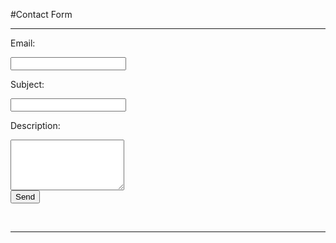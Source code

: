 #Contact Form

---

<form id="formaction" method="POST">
<p>Email: </p><input type="email" name="_replyto"><br>
<p>Subject: </p><input type="text" name="subject"><br>
<p>Description: </p><textarea name="description" rows="5"></textarea><br>
<input type="submit" value="Send">
</form>
<br>
<input type="hidden" name="_next" value="thanks.md" />
<input type="text" name="_gotcha" style="display:none" />
<script>
    var contactform =  document.getElementById('formaction');
    contactform.setAttribute('action', '//formspree.io/' + 'maxraustin' + '@' + 'gmail' + '.' + 'com');
</script>

---